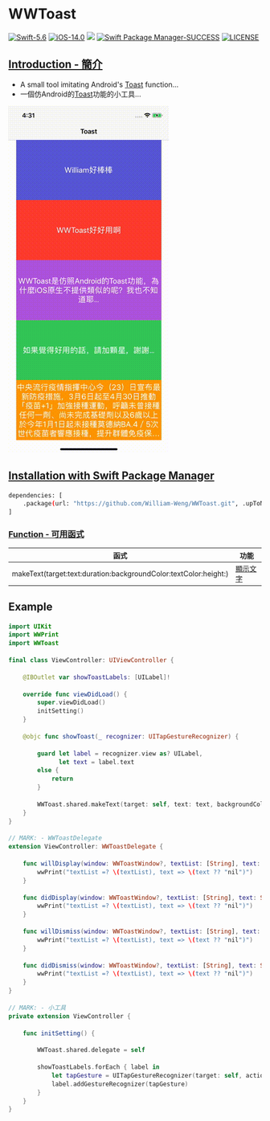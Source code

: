 # WWToast

[![Swift-5.6](https://img.shields.io/badge/Swift-5.6-orange.svg?style=flat)](https://developer.apple.com/swift/) [![iOS-14.0](https://img.shields.io/badge/iOS-14.0-pink.svg?style=flat)](https://developer.apple.com/swift/) ![](https://img.shields.io/github/v/tag/William-Weng/WWToast) [![Swift Package Manager-SUCCESS](https://img.shields.io/badge/Swift_Package_Manager-SUCCESS-blue.svg?style=flat)](https://developer.apple.com/swift/) [![LICENSE](https://img.shields.io/badge/LICENSE-MIT-yellow.svg?style=flat)](https://developer.apple.com/swift/)

## [Introduction - 簡介](https://swiftpackageindex.com/William-Weng)
- A small tool imitating Android's [Toast](https://developer.android.com/guide/topics/ui/notifiers/toasts) function...
- 一個仿Android的[Toast](https://developer.android.com/guide/topics/ui/notifiers/toasts?hl=zh-tw)功能的小工具…

![](./Example.gif)

## [Installation with Swift Package Manager](https://medium.com/彼得潘的-swift-ios-app-開發問題解答集/使用-spm-安裝第三方套件-xcode-11-新功能-2c4ffcf85b4b)

```bash
dependencies: [
    .package(url: "https://github.com/William-Weng/WWToast.git", .upToNextMajor(from: "1.2.2"))
]
```

### [Function - 可用函式](https://www.ithome.com.tw/articles/10293984)
|函式|功能|
|-|-|
|makeText(target:text:duration:backgroundColor:textColor:height:)|[顯示文字](https://kotlin.litotom.com/android-zhuan-an-kai-fa/6-activity-she-ji/6.4-shi-yong-fu-dong-xian-shi-toast-lei-bie)|

## Example
```swift
import UIKit
import WWPrint
import WWToast

final class ViewController: UIViewController {
    
    @IBOutlet var showToastLabels: [UILabel]!
    
    override func viewDidLoad() {
        super.viewDidLoad()
        initSetting()
    }
    
    @objc func showToast(_ recognizer: UITapGestureRecognizer) {
        
        guard let label = recognizer.view as? UILabel,
              let text = label.text
        else {
            return
        }
        
        WWToast.shared.makeText(target: self, text: text, backgroundColor: UIColor._random(), textColor: UIColor._random())
    }
}

// MARK: - WWToastDelegate
extension ViewController: WWToastDelegate {
    
    func willDisplay(window: WWToastWindow?, textList: [String], text: String?) {
        wwPrint("textList =? \(textList), text => \(text ?? "nil")")
    }
    
    func didDisplay(window: WWToastWindow?, textList: [String], text: String?) {
        wwPrint("textList =? \(textList), text => \(text ?? "nil")")
    }
    
    func willDismiss(window: WWToastWindow?, textList: [String], text: String?) {
        wwPrint("textList =? \(textList), text => \(text ?? "nil")")
    }

    func didDismiss(window: WWToastWindow?, textList: [String], text: String?) {
        wwPrint("textList =? \(textList), text => \(text ?? "nil")")
    }
}

// MARK: - 小工具
private extension ViewController {
    
    func initSetting() {
        
        WWToast.shared.delegate = self
        
        showToastLabels.forEach { label in
            let tapGesture = UITapGestureRecognizer(target: self, action: #selector(Self.showToast(_:)))
            label.addGestureRecognizer(tapGesture)
        }
    }
}
```
